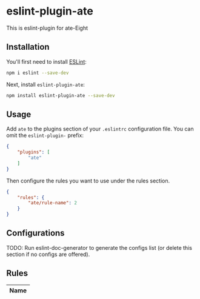 # eslint-plugin-ate

This is eslint-plugin for ate-Eight

## Installation

You'll first need to install [ESLint](https://eslint.org/):

```sh
npm i eslint --save-dev
```

Next, install `eslint-plugin-ate`:

```sh
npm install eslint-plugin-ate --save-dev
```

## Usage

Add `ate` to the plugins section of your `.eslintrc` configuration file. You can omit the `eslint-plugin-` prefix:

```json
{
    "plugins": [
        "ate"
    ]
}
```


Then configure the rules you want to use under the rules section.

```json
{
    "rules": {
        "ate/rule-name": 2
    }
}
```



## Configurations

<!-- begin auto-generated configs list -->
TODO: Run eslint-doc-generator to generate the configs list (or delete this section if no configs are offered).
<!-- end auto-generated configs list -->



## Rules

<!-- begin auto-generated rules list -->

| Name |
| :--- |

<!-- end auto-generated rules list -->


